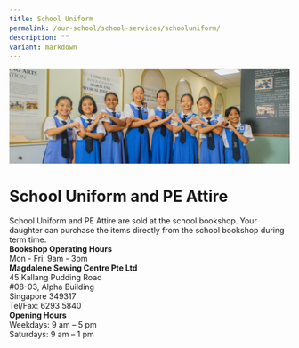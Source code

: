 ```yaml
---
title: School Uniform
permalink: /our-school/school-services/schooluniform/
description: ""
variant: markdown
---
```

![](/images/Web_banners/webbanner2024_23.jpg)
# School Uniform and PE Attire
School Uniform and PE Attire are sold at the school bookshop. Your daughter can purchase the items directly from the school bookshop during term time.<br>
**Bookshop Operating Hours**<br>
Mon - Fri: 9am - 3pm<br>
<b>Magdalene Sewing Centre Pte Ltd</b>  
45 Kallang Pudding Road  
#08-03, Alpha Building  
Singapore 349317  <br>
Tel/Fax: 6293 5840  <br>
<b>Opening Hours  </b><br>
Weekdays: 9 am – 5 pm  
Saturdays: 9 am – 1 pm